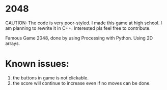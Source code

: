 # 2048
CAUTION: The code is very poor-styled. I made this game at high school. I am planning to rewrite it in C++. Interested pls feel free to contribute.

Famous Game 2048, done by using Processing with Python. Using 2D arrays.

# Known issues:
1. the buttons in game is not clickable.
2. the score will continue to increase even if no moves can be done.
